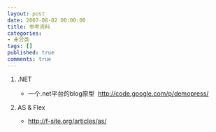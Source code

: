 ```yaml
---
layout: post
date: 2007-08-02 00:00:00
title: 参考资料
categories:
- 未分类
tags: []
published: true
comments: true
---
```

<p><ol>
	<li>
	<p>
	.NET <br />
	</p>
	<ul>
		<li>
		<p>
		一个.net平台的blog原型&nbsp;&nbsp;<a href="http://code.google.com/p/demopress/" target="_blank">http://code.google.com/p/demopress/</a> <br />
		</p>
		</li>
	</ul>
	</li>
	<li>
	<p>
	AS &amp; Flex <br />
	</p>
	<ul>
		<li><a href="http://f-site.org/articles/as/" target="_blank">http://f-site.org/articles/as/</a> </li>
	</ul>
	</li>
</ol>
</p>

